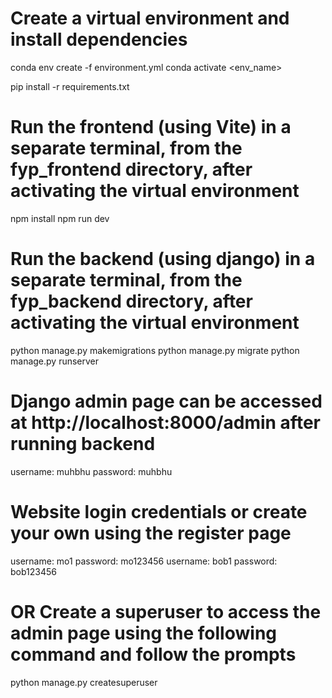 # Create a virtual environment and install dependencies
conda env create -f environment.yml
conda activate <env_name>

pip install -r requirements.txt

# Run the frontend (using Vite) in a separate terminal, from the fyp_frontend directory, after activating the virtual environment
npm install
npm run dev

# Run the backend (using django) in a separate terminal, from the fyp_backend directory, after activating the virtual environment
python manage.py makemigrations
python manage.py migrate
python manage.py runserver

# Django admin page can be accessed at http://localhost:8000/admin after running backend
username: muhbhu
password: muhbhu

# Website login credentials or create your own using the register page
username: mo1
password: mo123456
username: bob1
password: bob123456

# OR Create a superuser to access the admin page using the following command and follow the prompts
python manage.py createsuperuser

